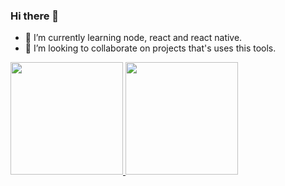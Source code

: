 ### Hi there 👋

<!--
**igordavoli/igordavoli** is a ✨ _special_ ✨ repository because its `README.md` (this file) appears on your GitHub profile.

Here are some ideas to get you started:

- 🔭 I’m currently working on ...
- 🤔 I’m looking for help with ...
- 💬 Ask me about ...
- 📫 How to reach me: ...
- 😄 Pronouns: ...
- ⚡ Fun fact: ...
 -->
- 🌱 I’m currently learning node, react and react native.
- 👯 I’m looking to collaborate on projects that's uses this tools.

<div>
 <a title="Anurag's GitHub stats" href="https://github.com/anuraghazra/github-readme-stats">
   <img height="180em"  src="https://github-readme-stats.vercel.app/api?username=igordavoli&theme=radical" />
   <img height="180em"  src="https://github-readme-stats.vercel.app/api/top-langs/?username=igordavoli&layout=compact&theme=radical&langs_count=10" &card_width=455/>
</div>
